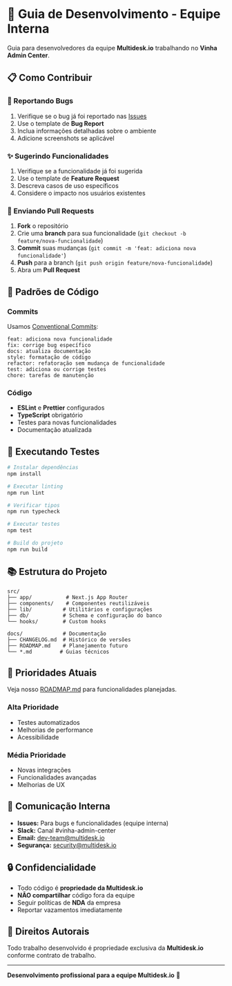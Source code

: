 # 🤝 Guia de Desenvolvimento - Equipe Interna

Guia para desenvolvedores da equipe **Multidesk.io** trabalhando no **Vinha Admin Center**. 

## 📋 Como Contribuir

### 🐛 Reportando Bugs

1. Verifique se o bug já foi reportado nas [Issues](https://github.com/multideskio/vinha_admin_center/issues)
2. Use o template de **Bug Report**
3. Inclua informações detalhadas sobre o ambiente
4. Adicione screenshots se aplicável

### ✨ Sugerindo Funcionalidades

1. Verifique se a funcionalidade já foi sugerida
2. Use o template de **Feature Request**
3. Descreva casos de uso específicos
4. Considere o impacto nos usuários existentes

### 🔄 Enviando Pull Requests

1. **Fork** o repositório
2. Crie uma **branch** para sua funcionalidade (`git checkout -b feature/nova-funcionalidade`)
3. **Commit** suas mudanças (`git commit -m 'feat: adiciona nova funcionalidade'`)
4. **Push** para a branch (`git push origin feature/nova-funcionalidade`)
5. Abra um **Pull Request**

## 📝 Padrões de Código

### Commits
Usamos [Conventional Commits](https://www.conventionalcommits.org/):

```
feat: adiciona nova funcionalidade
fix: corrige bug específico
docs: atualiza documentação
style: formatação de código
refactor: refatoração sem mudança de funcionalidade
test: adiciona ou corrige testes
chore: tarefas de manutenção
```

### Código
- **ESLint** e **Prettier** configurados
- **TypeScript** obrigatório
- Testes para novas funcionalidades
- Documentação atualizada

## 🧪 Executando Testes

```bash
# Instalar dependências
npm install

# Executar linting
npm run lint

# Verificar tipos
npm run typecheck

# Executar testes
npm test

# Build do projeto
npm run build
```

## 📚 Estrutura do Projeto

```
src/
├── app/           # Next.js App Router
├── components/    # Componentes reutilizáveis
├── lib/          # Utilitários e configurações
├── db/           # Schema e configuração do banco
└── hooks/        # Custom hooks

docs/             # Documentação
├── CHANGELOG.md  # Histórico de versões
├── ROADMAP.md    # Planejamento futuro
└── *.md         # Guias técnicos
```

## 🎯 Prioridades Atuais

Veja nosso [ROADMAP.md](docs/ROADMAP.md) para funcionalidades planejadas.

### Alta Prioridade
- Testes automatizados
- Melhorias de performance
- Acessibilidade

### Média Prioridade
- Novas integrações
- Funcionalidades avançadas
- Melhorias de UX

## 💬 Comunicação Interna

- **Issues:** Para bugs e funcionalidades (equipe interna)
- **Slack:** Canal #vinha-admin-center
- **Email:** dev-team@multidesk.io
- **Segurança:** security@multidesk.io

## 🔒 Confidencialidade

- Todo código é **propriedade da Multidesk.io**
- **NÃO compartilhar** código fora da equipe
- Seguir políticas de **NDA** da empresa
- Reportar vazamentos imediatamente

## 📄 Direitos Autorais

Todo trabalho desenvolvido é propriedade exclusiva da **Multidesk.io** conforme contrato de trabalho.

---

**Desenvolvimento profissional para a equipe Multidesk.io** 🚀